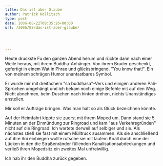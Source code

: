 ```yaml
---
title: Das ist aber Glaube
author: Patrick Kollitsch
type: post
date: 2006-08-22T09:35:26+00:00
url: /2006/08/das-ist-aber-glaube/




---
```

Heute druckste Fu den ganzen Abend herum und r&uuml;ckte dann nach einer Weile heraus, mit ihrem Buddha-Anh&auml;nger. Von ihrem Bruder geschenkt, gefertigt in einem Wat in Phrae und gl&uuml;cksbringend. "You know that!". Ein von meinem schr&auml;gen Humor unantastbares Symbol.

Er wurde mir mit dreifachem "sa buddhasa"-Vers und einigen anderen Pali-Spr&uuml;chen umgeh&auml;ngt und ich bekam noch einige Befehle mit auf den Weg. Nicht abnehmen, beim Duschen nach hinten drehen, nichts Unanst&auml;ndiges anstellen. 

Mir soll er Auftr&auml;ge bringen. Was man halt so als Gl&uuml;ck bezeichnen k&ouml;nnte.

Auf der Heimfahrt kippte sie zuerst mit ihrem Moped um. Dann stand sie 5 Minuten an der Einm&uuml;ndung zur Ringroad und kam "aus Verkehrsgr&uuml;nden" nicht auf die Ringroad. Ich wartete derweil auf selbiger und sie. Als n&auml;chstes stie&szlig; sie fast mit einem M&uuml;lltruck zusammen. Als sie anschlie&szlig;end auf ihre Soi einbiegen wollte rutsche sie mit lautem Knall durch eine der L&uuml;cken in den die Stra&szlig;enr&auml;nder f&uuml;llenden Kanalisationsabdeckungen und verlie&szlig; ihren Mopedsitz ein zweites Mal unfreiwillig.

Ich hab ihr den Buddha zur&uuml;ck gegeben.